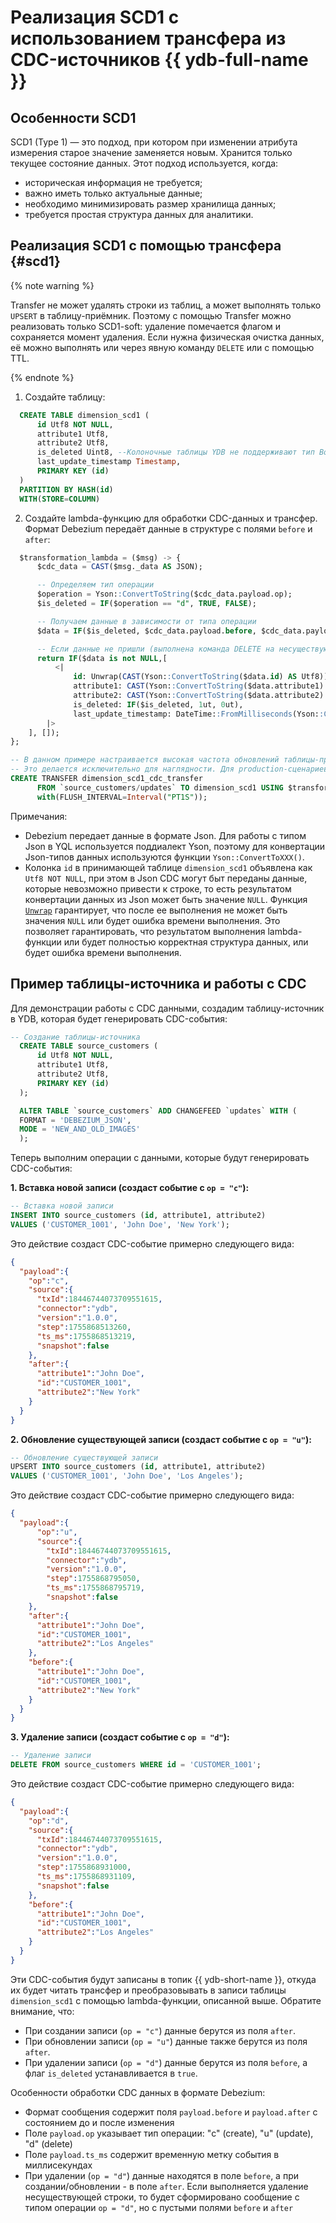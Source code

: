 
# Реализация SCD1 с использованием трансфера из CDC-источников {{ ydb-full-name }}

## Особенности SCD1

SCD1 (Type 1) — это подход, при котором при изменении атрибута измерения старое значение заменяется новым. Хранится только текущее состояние данных. Этот подход используется, когда:


- историческая информация не требуется;
- важно иметь только актуальные данные;
- необходимо минимизировать размер хранилища данных;
- требуется простая структура данных для аналитики.

## Реализация SCD1 c помощью трансфера {#scd1}

  {% note warning %}

  Transfer не может удалять строки из таблиц, а может выполнять только `UPSERT` в таблицу-приёмник.
  Поэтому с помощью Transfer можно реализовать только SCD1-soft: удаление помечается флагом и сохраняется момент удаления. Если нужна физическая очистка данных, её можно выполнять или через явную команду `DELETE` или с помощью TTL.

  {% endnote %}

  1. Создайте таблицу:

  ```sql
    CREATE TABLE dimension_scd1 (
        id Utf8 NOT NULL,
        attribute1 Utf8,
        attribute2 Utf8,
        is_deleted Uint8, --Колоночные таблицы YDB не поддерживают тип Bool в данный момент
        last_update_timestamp Timestamp,
        PRIMARY KEY (id)
    )
    PARTITION BY HASH(id)
    WITH(STORE=COLUMN)
  ```

  2. Создайте lambda-функцию для обработки CDC-данных и трансфер. Формат Debezium передаёт данные в структуре с полями `before` и `after`:

  ```sql
    $transformation_lambda = ($msg) -> {
        $cdc_data = CAST($msg._data AS JSON);

        -- Определяем тип операции
        $operation = Yson::ConvertToString($cdc_data.payload.op);
        $is_deleted = IF($operation == "d", TRUE, FALSE);

        -- Получаем данные в зависимости от типа операции
        $data = IF($is_deleted, $cdc_data.payload.before, $cdc_data.payload.after);

        -- Если данные не пришли (выполнена команда DELETE на несуществующий ключ, то проигнорируем запись)
        return IF($data is not NULL,[
            <|
                id: Unwrap(CAST(Yson::ConvertToString($data.id) AS Utf8)),
                attribute1: CAST(Yson::ConvertToString($data.attribute1) AS Utf8),
                attribute2: CAST(Yson::ConvertToString($data.attribute2) AS Utf8),
                is_deleted: IF($is_deleted, 1ut, 0ut),
                last_update_timestamp: DateTime::FromMilliseconds(Yson::ConvertToUint64($cdc_data.payload.source.ts_ms))
          |>
      ], []);
  };

  -- В данном примере настраивается высокая частота обновлений таблицы-приемника.
  -- Это делается исключительно для наглядности. Для production-сценариев стоит настраивать большие значения
  CREATE TRANSFER dimension_scd1_cdc_transfer
        FROM `source_customers/updates` TO dimension_scd1 USING $transformation_lambda
        with(FLUSH_INTERVAL=Interval("PT1S"));
  ```

  Примечания:
  - Debezium передает данные в формате Json. Для работы с типом Json в YQL используется поддиалект Yson, поэтому для конвертации Json-типов данных используются функции `Yson::ConvertToXXX()`.
  - Колонка `id` в принимающей таблице `dimension_scd1` объявлена как `Utf8 NOT NULL`, при этом в Json CDC могут быт переданы данные, которые невозможно привести к строке, то есть результатом конвертации данных из Json может быть значение `NULL`. Функция [`Unwrap`](../../yql/reference/builtins/basic.md#unwrap) гарантирует, что после ее выполнения не может быть значения `NULL` или будет ошибка времени выполнения. Это позволяет гарантировать, что результатом выполнения lambda-функции или будет полностью корректная структура данных, или будет ошибка времени выполнения.

  ## Пример таблицы-источника и работы с CDC

  Для демонстрации работы с CDC данными, создадим таблицу-источник в YDB, которая будет генерировать CDC-события:

  ```sql
  -- Создание таблицы-источника
    CREATE TABLE source_customers (
        id Utf8 NOT NULL,
        attribute1 Utf8,
        attribute2 Utf8,
        PRIMARY KEY (id)
    );

    ALTER TABLE `source_customers` ADD CHANGEFEED `updates` WITH (
    FORMAT = 'DEBEZIUM_JSON',
    MODE = 'NEW_AND_OLD_IMAGES'
    );
  ```

  Теперь выполним операции с данными, которые будут генерировать CDC-события:

  **1. Вставка новой записи (создаст событие с `op = "c"`):**

  ```sql
  -- Вставка новой записи
  INSERT INTO source_customers (id, attribute1, attribute2)
  VALUES ('CUSTOMER_1001', 'John Doe', 'New York');
  ```

  Это действие создаст CDC-событие примерно следующего вида:

  ```json
  {
    "payload":{
      "op":"c",
      "source":{
        "txId":18446744073709551615,
        "connector":"ydb",
        "version":"1.0.0",
        "step":1755868513260,
        "ts_ms":1755868513219,
        "snapshot":false
      },
      "after":{
        "attribute1":"John Doe",
        "id":"CUSTOMER_1001",
        "attribute2":"New York"
      }
    }
  }
  ```

  **2. Обновление существующей записи (создаст событие с `op = "u"`):**

  ```sql
  -- Обновление существующей записи
  UPSERT INTO source_customers (id, attribute1, attribute2)
  VALUES ('CUSTOMER_1001', 'John Doe', 'Los Angeles');
  ```

  Это действие создаст CDC-событие примерно следующего вида:

  ```json
  {
    "payload":{
        "op":"u",
        "source":{
          "txId":18446744073709551615,
          "connector":"ydb",
          "version":"1.0.0",
          "step":1755868795050,
          "ts_ms":1755868795719,
          "snapshot":false
      },
      "after":{
        "attribute1":"John Doe",
        "id":"CUSTOMER_1001",
        "attribute2":"Los Angeles"
      },
      "before":{
        "attribute1":"John Doe",
        "id":"CUSTOMER_1001",
        "attribute2":"New York"
      }
    }
  }
  ```

  **3. Удаление записи (создаст событие с `op = "d"`):**

  ```sql
  -- Удаление записи
  DELETE FROM source_customers WHERE id = 'CUSTOMER_1001';
  ```

  Это действие создаст CDC-событие примерно следующего вида:

  ```json
  {
    "payload":{
      "op":"d",
      "source":{
        "txId":18446744073709551615,
        "connector":"ydb",
        "version":"1.0.0",
        "step":1755868931000,
        "ts_ms":1755868931109,
        "snapshot":false
      },
      "before":{
        "attribute1":"John Doe",
        "id":"CUSTOMER_1001",
        "attribute2":"Los Angeles"
      }
    }
  }
  ```

  Эти CDC-события будут записаны в топик {{ ydb-short-name }}, откуда их будет читать трансфер и преобразовывать в записи таблицы `dimension_scd1` с помощью lambda-функции, описанной выше. Обратите внимание, что:

  * При создании записи (`op = "c"`) данные берутся из поля `after`.
  * При обновлении записи (`op = "u"`) данные также берутся из поля `after`.
  * При удалении записи (`op = "d"`) данные берутся из поля `before`, а флаг `is_deleted` устанавливается в `true`.

  Особенности обработки CDC данных в формате Debezium:

  * Формат сообщения содержит поля `payload.before` и `payload.after` с состоянием до и после изменения
  * Поле `payload.op` указывает тип операции: "c" (create), "u" (update), "d" (delete)
  * Поле `payload.ts_ms` содержит временную метку события в миллисекундах
  * При удалении (`op = "d"`) данные находятся в поле `before`, а при создании/обновлении - в поле `after`. Если выполняется удаление несуществующей строки, то будет сформировано сообщение с типом операции `op = "d"`, но с пустыми полями `before` и `after`


